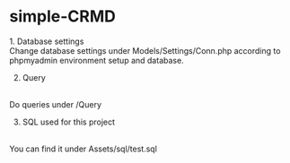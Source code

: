 <h1>simple-CRMD</h1>
1. Database settings
<br>
Change database settings under Models/Settings/Conn.php according to phpmyadmin environment setup and database.

2. Query
<br>
Do queries under /Query

3. SQL used for this project
<br>
You can find it under Assets/sql/test.sql
